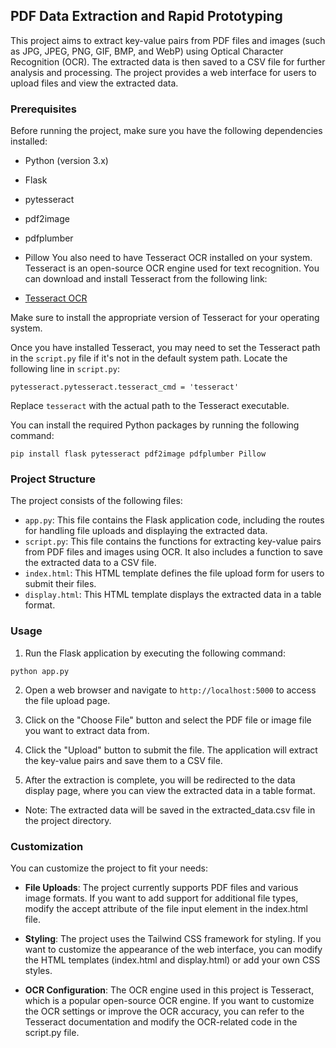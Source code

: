 ## PDF Data Extraction and Rapid Prototyping
This project aims to extract key-value pairs from PDF files and images (such as JPG, JPEG, PNG, GIF, BMP, and WebP) using Optical Character Recognition (OCR). The extracted data is then saved to a CSV file for further analysis and processing. The project provides a web interface for users to upload files and view the extracted data.

### Prerequisites
Before running the project, make sure you have the following dependencies installed:

- Python (version 3.x)
- Flask
- pytesseract
- pdf2image
- pdfplumber
- Pillow
You also need to have Tesseract OCR installed on your system. Tesseract is an open-source OCR engine used for text recognition. You can download and install Tesseract from the following link:


- [Tesseract OCR](https://github.com/tesseract-ocr/tesseract)

Make sure to install the appropriate version of Tesseract for your operating system.

Once you have installed Tesseract, you may need to set the Tesseract path in the `script.py` file if it's not in the default system path. Locate the following line in `script.py`:

```
pytesseract.pytesseract.tesseract_cmd = 'tesseract'
```
Replace `tesseract` with the actual path to the Tesseract executable.

You can install the required Python packages by running the following command:

```
pip install flask pytesseract pdf2image pdfplumber Pillow
```
### Project Structure
The project consists of the following files:

- `app.py`: This file contains the Flask application code, including the routes for handling file uploads and displaying the extracted data.
- `script.py`: This file contains the functions for extracting key-value pairs from PDF files and images using OCR. It also includes a function to save the extracted data to a CSV file.
- `index.html`: This HTML template defines the file upload form for users to submit their files.
- `display.html`: This HTML template displays the extracted data in a table format.
### Usage

1. Run the Flask application by executing the following command:
```
python app.py
```
2. Open a web browser and navigate to `http://localhost:5000` to access the file upload page.

3. Click on the "Choose File" button and select the PDF file or image file you want to extract data from.

4. Click the "Upload" button to submit the file. The application will extract the key-value pairs and save them to a CSV file.

5. After the extraction is complete, you will be redirected to the data display page, where you can view the extracted data in a table format.

* Note: The extracted data will be saved in the extracted_data.csv file in the project directory.

### Customization
You can customize the project to fit your needs:

 - **File Uploads**: The project currently supports PDF files and various image formats. If you want to add support for additional file types, modify the accept attribute of the file input element in the index.html file.

- **Styling**: The project uses the Tailwind CSS framework for styling. If you want to customize the appearance of the web interface, you can modify the HTML templates (index.html and display.html) or add your own CSS styles.

- **OCR Configuration**: The OCR engine used in this project is Tesseract, which is a popular open-source OCR engine. If you want to customize the OCR settings or improve the OCR accuracy, you can refer to the Tesseract documentation and modify the OCR-related code in the script.py file.
